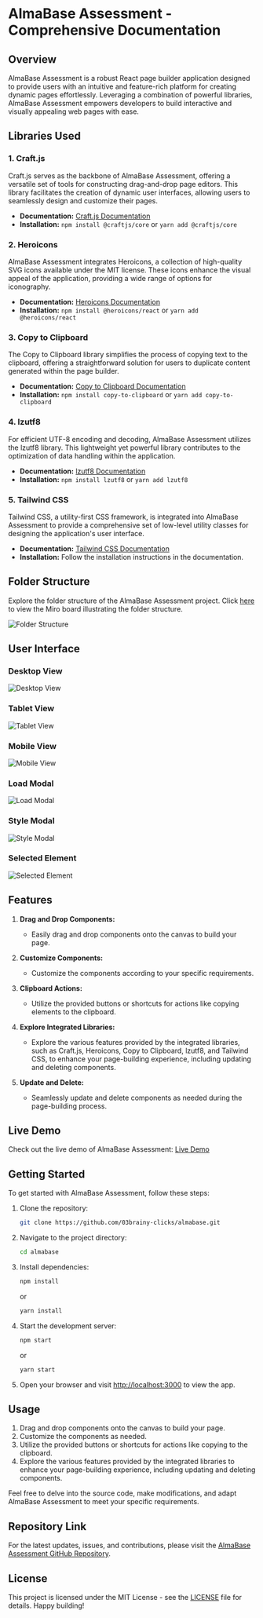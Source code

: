 # AlmaBase Assessment - Comprehensive Documentation

## Overview

AlmaBase Assessment is a robust React page builder application designed to provide users with an intuitive and feature-rich platform for creating dynamic pages effortlessly. Leveraging a combination of powerful libraries, AlmaBase Assessment empowers developers to build interactive and visually appealing web pages with ease.

## Libraries Used

### 1. Craft.js

Craft.js serves as the backbone of AlmaBase Assessment, offering a versatile set of tools for constructing drag-and-drop page editors. This library facilitates the creation of dynamic user interfaces, allowing users to seamlessly design and customize their pages.

- **Documentation:** [Craft.js Documentation](https://craft.js.org/docs/getting-started)
- **Installation:** `npm install @craftjs/core` or `yarn add @craftjs/core`

### 2. Heroicons

AlmaBase Assessment integrates Heroicons, a collection of high-quality SVG icons available under the MIT license. These icons enhance the visual appeal of the application, providing a wide range of options for iconography.

- **Documentation:** [Heroicons Documentation](https://heroicons.com/)
- **Installation:** `npm install @heroicons/react` or `yarn add @heroicons/react`

### 3. Copy to Clipboard

The Copy to Clipboard library simplifies the process of copying text to the clipboard, offering a straightforward solution for users to duplicate content generated within the page builder.

- **Documentation:** [Copy to Clipboard Documentation](https://www.npmjs.com/package/copy-to-clipboard)
- **Installation:** `npm install copy-to-clipboard` or `yarn add copy-to-clipboard`

### 4. lzutf8

For efficient UTF-8 encoding and decoding, AlmaBase Assessment utilizes the lzutf8 library. This lightweight yet powerful library contributes to the optimization of data handling within the application.

- **Documentation:** [lzutf8 Documentation](https://www.npmjs.com/package/lzutf8)
- **Installation:** `npm install lzutf8` or `yarn add lzutf8`

### 5. Tailwind CSS

Tailwind CSS, a utility-first CSS framework, is integrated into AlmaBase Assessment to provide a comprehensive set of low-level utility classes for designing the application's user interface.

- **Documentation:** [Tailwind CSS Documentation](https://tailwindcss.com/docs)
- **Installation:** Follow the installation instructions in the documentation.

## Folder Structure

Explore the folder structure of the AlmaBase Assessment project. Click [here](https://miro.com/app/board/uXjVNKCD5Vw=/?share_link_id=591247335777) to view the Miro board illustrating the folder structure.

![Folder Structure](https://github.com/03brainy-clicks/almabase/blob/main/src/assets/images/folder-structure.png)

## User Interface

### Desktop View
![Desktop View](https://github.com/03brainy-clicks/almabase/blob/main/src/assets/images/ui/desktop.png)

### Tablet View
![Tablet View](https://github.com/03brainy-clicks/almabase/blob/main/src/assets/images/ui/tablet.png)

### Mobile View
![Mobile View](https://github.com/03brainy-clicks/almabase/blob/main/src/assets/images/ui/mobile.png)

### Load Modal
![Load Modal](https://github.com/03brainy-clicks/almabase/blob/main/src/assets/images/ui/load-modal.png)

### Style Modal
![Style Modal](https://github.com/03brainy-clicks/almabase/blob/main/src/assets/images/ui/style-modal.png)

### Selected Element
![Selected Element](https://github.com/03brainy-clicks/almabase/blob/main/src/assets/images/ui/selected-element.png)

## Features

1. **Drag and Drop Components:**
   - Easily drag and drop components onto the canvas to build your page.

2. **Customize Components:**
   - Customize the components according to your specific requirements.

3. **Clipboard Actions:**
   - Utilize the provided buttons or shortcuts for actions like copying elements to the clipboard.

4. **Explore Integrated Libraries:**
   - Explore the various features provided by the integrated libraries, such as Craft.js, Heroicons, Copy to Clipboard, lzutf8, and Tailwind CSS, to enhance your page-building experience, including updating and deleting components.

5. **Update and Delete:**
   - Seamlessly update and delete components as needed during the page-building process.

## Live Demo

Check out the live demo of AlmaBase Assessment: [Live Demo](https://almabase-csk.netlify.app/)

## Getting Started

To get started with AlmaBase Assessment, follow these steps:

1. Clone the repository:
   ```bash
   git clone https://github.com/03brainy-clicks/almabase.git
   ```

2. Navigate to the project directory:
   ```bash
   cd almabase
   ```

3. Install dependencies:
   ```bash
   npm install
   ```
   or
   ```bash
   yarn install
   ```

4. Start the development server:
   ```bash
   npm start
   ```
   or
   ```bash
   yarn start
   ```

5. Open your browser and visit [http://localhost:3000](http://localhost:3000) to view the app.

## Usage

1. Drag and drop components onto the canvas to build your page.
2. Customize the components as needed.
3. Utilize the provided buttons or shortcuts for actions like copying to the clipboard.
4. Explore the various features provided by the integrated libraries to enhance your page-building experience, including updating and deleting components.

Feel free to delve into the source code, make modifications, and adapt AlmaBase Assessment to meet your specific requirements.

## Repository Link

For the latest updates, issues, and contributions, please visit the [AlmaBase Assessment GitHub Repository](https://github.com/03brainy-clicks/almabase).

## License

This project is licensed under the MIT License - see the [LICENSE](LICENSE) file for details. Happy building!